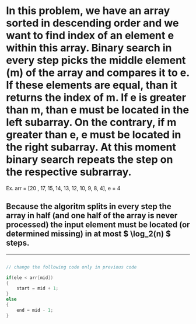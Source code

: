# In this problem, we have an array sorted in descending order and we want to find index of an element e within this array. Binary search in every step picks the middle element (m) of the array and compares it to e. If these elements are equal, than it returns the index of m. If e is greater than m, than e must be located in the left subarray. On the contrary, if m greater than e, e must be located in the right subarray. At this moment binary search repeats the step on the respective subrarray.

Ex. arr = [20 , 17, 15, 14, 13, 12, 10, 9, 8, 4], e = 4



## Because the algoritm splits in every step the array in half (and one half of the array is never processed) the input element must be located (or determined missing) in at most $ \log_2(n) $ steps.
---

```cpp

// change the following code only in previous code

if(ele < arr[mid])
{
    start = mid + 1;
}
else
{
    end = mid - 1;
}

```